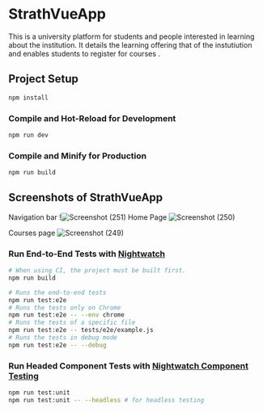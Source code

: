# StrathVueApp
This is a university platform for students and people interested in learning about the institution. It details the learning offering that of the instutiution and enables students to register for courses .

## Project Setup

```sh
npm install
```

### Compile and Hot-Reload for Development

```sh
npm run dev
```

### Compile and Minify for Production

```sh
npm run build
```

## Screenshots of StrathVueApp
Navigation bar
!![Screenshot (251)](https://github.com/bow-gwa/StrathVueApp-Bow-gwa/assets/151015273/531382da-bebf-4b6c-bc83-9b898d8caeec)
Home Page
![Screenshot (250)](https://github.com/bow-gwa/StrathVueApp-Bow-gwa/assets/151015273/82ca27bc-b7a3-4fe4-9898-c4b209ae5ff0)

Courses page
![Screenshot (249)](https://github.com/bow-gwa/StrathVueApp-Bow-gwa/assets/151015273/bb0f1512-b28c-4b66-b11d-d48604a77778)


### Run End-to-End Tests with [Nightwatch](https://nightwatchjs.org/)

```sh
# When using CI, the project must be built first.
npm run build

# Runs the end-to-end tests
npm run test:e2e
# Runs the tests only on Chrome
npm run test:e2e -- --env chrome
# Runs the tests of a specific file
npm run test:e2e -- tests/e2e/example.js
# Runs the tests in debug mode
npm run test:e2e -- --debug
```
    
### Run Headed Component Tests with [Nightwatch Component Testing](https://nightwatchjs.org/guide/component-testing/introduction.html)
  
```sh
npm run test:unit
npm run test:unit -- --headless # for headless testing
```
